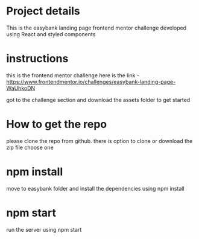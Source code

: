 # Project details

This is the easybank landing page frontend mentor challenge developed using React and styled components

# instructions

this is the frontend mentor challenge here is the link - https://www.frontendmentor.io/challenges/easybank-landing-page-WaUhkoDN

got to the challenge section and download the assets folder to get started

# How to get the repo

please clone the repo from github. there is option to clone or download the zip file choose one

# npm install

move to easybank folder and install the dependencies using npm install

# npm start

run the server using npm start

